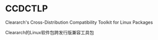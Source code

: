 # CCDCTLP
Cleararch's Cross-Distribution Compatibility Toolkit for Linux Packages 

Cleararch的Linux软件包跨发行版兼容工具包
